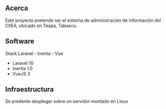 ## Acerca

Este proyecto pretende ser el sistema de administración de información del CIIEA, ubicado en Teapa, Tabasco.

## Software

Stack Laravel - Inertia - Vue
- Laravel 10
- Inertia 1.0
- VueJS 3

## Infraestructura

Se predente desplegar sobre un servidor montado en Linux